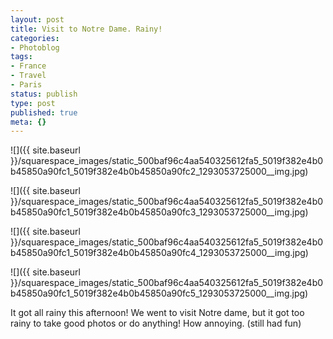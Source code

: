 ```yaml
---
layout: post
title: Visit to Notre Dame. Rainy!
categories:
- Photoblog
tags:
- France
- Travel
- Paris
status: publish
type: post
published: true
meta: {}
---
```


![]({{ site.baseurl }}/squarespace_images/static_500baf96c4aa540325612fa5_5019f382e4b0b45850a90fc1_5019f382e4b0b45850a90fc2_1293053725000__img.jpg)
  

  
   
![]({{ site.baseurl }}/squarespace_images/static_500baf96c4aa540325612fa5_5019f382e4b0b45850a90fc1_5019f382e4b0b45850a90fc3_1293053725000__img.jpg)
  

  
   
![]({{ site.baseurl }}/squarespace_images/static_500baf96c4aa540325612fa5_5019f382e4b0b45850a90fc1_5019f382e4b0b45850a90fc4_1293053725000__img.jpg)
  

  
   
![]({{ site.baseurl }}/squarespace_images/static_500baf96c4aa540325612fa5_5019f382e4b0b45850a90fc1_5019f382e4b0b45850a90fc5_1293053725000__img.jpg)

It got all rainy this afternoon! We went to visit Notre dame, but it got too rainy to take good photos or do anything! How annoying. (still had fun)
